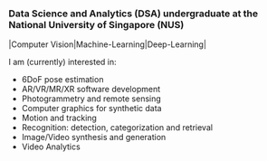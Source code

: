 ### Data Science and Analytics (DSA) undergraduate at the National University of Singapore (NUS)
|Computer Vision|Machine-Learning|Deep-Learning|

I am (currently) interested in:
- 6DoF pose estimation
- AR/VR/MR/XR software development
- Photogrammetry and remote sensing
- Computer graphics for synthetic data
- Motion and tracking
- Recognition: detection, categorization and retrieval
- Image/Video synthesis and generation
- Video Analytics
